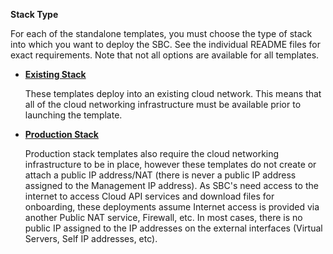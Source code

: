 **Stack Type**

For each of the standalone templates, you must choose the type of stack
into which you want to deploy the SBC. See the individual README files
for exact requirements. Note that not all options are available for all
templates.

  - [**Existing Stack**](https://github.com/RibbonCommunications/sbc_aws_cloudformation/tree/master/supported/highavailability/existing-stack)
  
    These templates deploy into an existing cloud network. This means
    that all of the cloud networking infrastructure must be available
    prior to launching the template.

  - [**Production Stack**](https://github.com/RibbonCommunications/sbc_aws_cloudformation/tree/master/supported/highavailability/production-stack)    
  
    Production stack templates also require the cloud networking
    infrastructure to be in place, however these templates do not create
    or attach a public IP address/NAT (there is never a public IP
    address assigned to the Management IP address). As SBC's need access
    to the internet to access Cloud API services and download files for
    onboarding, these deployments assume Internet access is provided via
    another Public NAT service, Firewall, etc. In most cases, there is
    no public IP assigned to the IP addresses on the external interfaces
    (Virtual Servers, Self IP addresses, etc).
